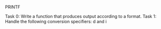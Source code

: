 PRINTF

Task 0: Write a function that produces output according to a format.
Task 1: Handle the following conversion specifiers: d and i
